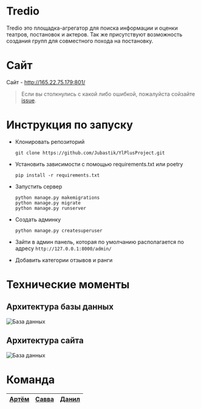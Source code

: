 # Tredio

Tredio это площадка-агрегатор для поиска информации и оценки театров, постановок и актеров. Так же присутствуют возможность создания групп для совместного похода на постановку. 


# Сайт

Сайт - http://165.22.75.179:801/

> Если вы столкнулись с какой либо ошибкой, пожалуйста сойзайте [issue](https://github.com/Jubastik/YlPlusProject/issues).


# Инструкция по запуску

 - Клонировать репозиторий

	```shell
	git clone https://github.com/Jubastik/YlPlusProject.git
	```

 - Установить зависимости с помощью requirements.txt или poetry
	```shell
	pip install -r requirements.txt
	```

 - Запустить сервер
	```shell
	python manage.py makemigrations
	python manage.py migrate
	python manage.py runserver
	```

 - Создать админку
	```shell
	python manage.py createsuperuser
	``` 

 - Зайти в админ панель, которая по умолчанию располагается по адресу `http://127.0.0.1:8000/admin/` 
 - Добавить категории отзывов и ранги
 

# Технические моменты

## Архитектура базы данных

![База данных](https://cdn.discordapp.com/attachments/968543211448594457/980101919601229864/models.png)

## Архитектура сайта

![База данных](https://cdn.discordapp.com/attachments/969630188155584512/980098403583271002/Untitled_Diagram.drawio.png)

# Команда

|[Артём](https://github.com/Jubastik)  |[Савва](https://github.com/Nytrock)  | [Данил](https://github.com/PatriotRossii) |
|--|--|--|

